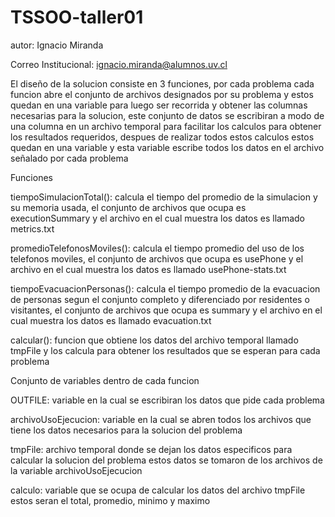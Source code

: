 # TSSOO-taller01
autor: Ignacio Miranda

Correo Institucional: ignacio.miranda@alumnos.uv.cl

El diseño de la solucion consiste en 3 funciones, por cada problema cada funcion abre el conjunto de archivos designados por su problema y estos quedan en una variable para luego ser recorrida y obtener las columnas necesarias para la solucion, este conjunto de datos se escribiran a modo de una columna en un archivo temporal para facilitar los calculos para obtener los resultados requeridos, despues de realizar todos estos calculos estos quedan en una variable y esta variable escribe todos los datos en el archivo señalado por cada problema

Funciones

tiempoSimulacionTotal(): calcula el tiempo del promedio de la simulacion y su memoria usada, el conjunto de archivos que ocupa es executionSummary y el archivo en el cual muestra los datos es llamado metrics.txt

promedioTelefonosMoviles(): calcula el tiempo promedio del uso de los telefonos moviles, el conjunto de archivos que ocupa es usePhone y el archivo en el cual muestra los datos es llamado usePhone-stats.txt

tiempoEvacuacionPersonas(): calcula el tiempo promedio de la evacuacion de personas segun el conjunto completo y diferenciado por residentes o visitantes, el conjunto de archivos que ocupa es summary y el archivo en el cual muestra los datos es llamado evacuation.txt

calcular(): funcion que obtiene los datos del archivo temporal llamado tmpFile y los calcula para obtener los resultados que se esperan para cada problema

Conjunto de variables dentro de cada funcion

OUTFILE: variable en la cual se escribiran los datos que pide cada problema

archivoUsoEjecucion: variable en la cual se abren todos los archivos que tiene los datos necesarios para la solucion del problema

tmpFile: archivo temporal donde se dejan los datos especificos para calcular la solucion del problema estos datos se tomaron de los archivos de la variable archivoUsoEjecucion 

calculo: variable que se ocupa de calcular los datos del archivo tmpFile estos seran el total, promedio, minimo y maximo
  
